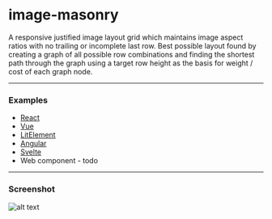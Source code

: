 # image-masonry

A responsive justified image layout grid which maintains image aspect ratios with no trailing or incomplete last row. Best possible layout found by creating a graph of all possible row combinations and finding the shortest path through the graph using a target row height as the basis for weight / cost of each graph node.

---

### Examples
* [React](https://fergaldoyle.github.io/image-masonry/react.html)
* [Vue](https://fergaldoyle.github.io/image-masonry/vue.html)
* [LitElement](https://fergaldoyle.github.io/image-masonry/litelement.html)
* [Angular](https://fergaldoyle.github.io/image-masonry/angular.html)
* [Svelte](https://fergaldoyle.github.io/image-masonry/svelte.html)
* Web component - todo


---


### Screenshot
![alt text](https://raw.githubusercontent.com/fergaldoyle/image-masonry/master/docs/masonry.jpg "Image masonry")

